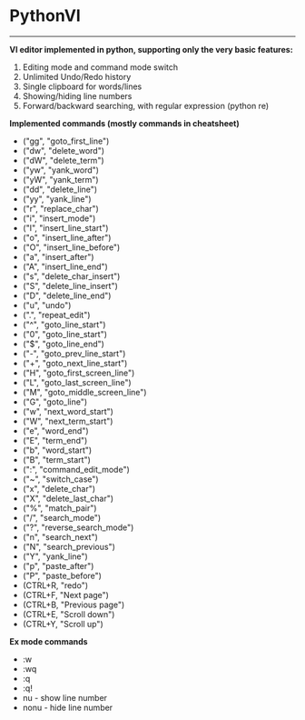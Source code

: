 # PythonVI #

----------

**VI editor implemented in python, supporting only the very basic features:**

1.  Editing mode and command mode switch
1.  Unlimited Undo/Redo history 
1.  Single clipboard for words/lines
1.  Showing/hiding line numbers
1.  Forward/backward searching, with regular expression (python re)
 
**Implemented commands (mostly commands in cheatsheet)**

 - ("gg", "goto_first_line")
 - ("dw", "delete_word")
 - ("dW", "delete_term")
 - ("yw", "yank_word")
 - ("yW", "yank_term")
 - ("dd", "delete_line")
 - ("yy", "yank_line")
 - ("r", "replace_char")
 - ("i", "insert_mode")
 - ("I", "insert_line_start")
 - ("o", "insert_line_after")
 - ("O", "insert_line_before")
 - ("a", "insert_after")
 - ("A", "insert_line_end")
 - ("s", "delete_char_insert")
 - ("S", "delete_line_insert")
 - ("D", "delete_line_end")
 - ("u", "undo")
 - (".", "repeat_edit")
 - ("^", "goto_line_start")
 - ("0", "goto_line_start")
 - ("$", "goto_line_end")
 - ("-", "goto_prev_line_start")
 - ("+", "goto_next_line_start")
 - ("H", "goto_first_screen_line")
 - ("L", "goto_last_screen_line")
 - ("M", "goto_middle_screen_line")
 - ("G", "goto_line")
 - ("w", "next_word_start")
 - ("W", "next_term_start")
 - ("e", "word_end")
 - ("E", "term_end")
 - ("b", "word_start")
 - ("B", "term_start")
 - (":", "command_edit_mode")
 - ("~", "switch_case")
 - ("x", "delete_char")
 - ("X", "delete_last_char")
 - ("%", "match_pair")
 - ("/", "search_mode")
 - ("?", "reverse_search_mode")
 - ("n", "search_next")
 - ("N", "search_previous")
 - ("Y", "yank_line")
 - ("p", "paste_after")
 - ("P", "paste_before")
 - (CTRL+R, "redo")
 - (CTRL+F, "Next page")
 - (CTRL+B, "Previous page")
 - (CTRL+E, "Scroll down")
 - (CTRL+Y, "Scroll up")
 
**Ex mode commands**

 - :w
 - :wq
 - :q
 - :q!
 - nu - show line number
 - nonu - hide line number 